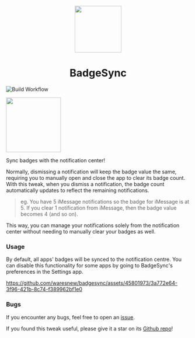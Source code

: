 <p align="center">
  <img src="https://github.com/user-attachments/assets/7c1dfd00-1608-4517-b586-6b457e9abe41" width="128px" height="128px">
</p>
<h1 align="center">BadgeSync</h1>

![Build Workflow](https://github.com/waresnew/badgesync/actions/workflows/build.yml/badge.svg)

[<img width="150" src="https://docs.havoc.app/img/badges/get_square.svg">](https://havoc.app/package/badgesync)

Sync badges with the notification center!

Normally, dismissing a notification will keep the badge value the same, requiring you to manually open and close the app to clear its badge count. With this tweak, when you dismiss a notification, the badge count automatically updates to reflect the remaining notifications.

> eg. You have 5 iMessage notifications so the badge for iMessage is at 5. If you clear 1 notification from iMessage, then the badge value becomes 4 (and so on).

This way, you can manage your notifications solely from the notification center without needing to manually clear your badges as well.

### Usage

By default, all apps' badges will be synced to the notification centre. You can disable this functionality for some apps by going to BadgeSync's preferences in the Settings app. 

https://github.com/waresnew/badgesync/assets/45801973/3a772e64-3f96-421b-8c74-f389962bf1e0

### Bugs

If you encounter any bugs, feel free to open an [issue](https://github.com/waresnew/badgesync/issues).

If you found this tweak useful, please give it a star on its [Github repo](https://github.com/waresnew/badgesync)!
